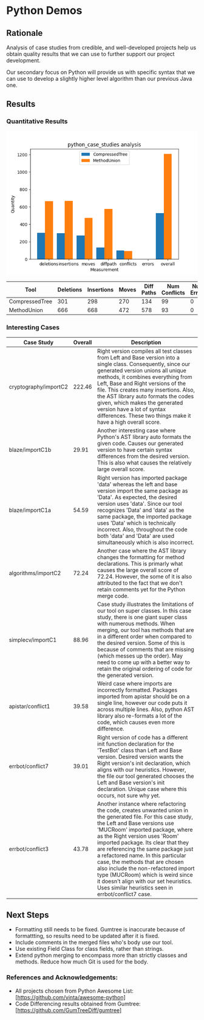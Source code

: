 # Python Demos

## Rationale

Analysis of case studies from credible, and well-developed projects help us obtain quality results that we can use to further support our project development.

Our secondary focus on Python will provide us with specific syntax that we can use to develop a slightly higher level algorithm than our previous Java one. 

## Results

### Quantitative Results

![CompressedTree vs MethodUnion](images/Comparison.png)

Tool | Deletions | Insertions | Moves | Diff Paths | Num Conflicts | Num Errors | Overall |
--- | --- | --- | --- |--- |--- |--- |--- |
CompressedTree | 301 | 298 | 270 | 134 | 99 | 0 | 529.21 |
MethodUnion | 666 | 668 | 472 | 578 | 93 | 0 | 1206.3 |

### Interesting Cases

Case Study | Overall | Description |
--- | --- | --- |
cryptography/importC2 | 222.46 | Right version compiles all test classes from Left and Base version into a single class. Consequently, since our generated version unions all unique methods, it combines everything from Left, Base and Right versions of the file. This creates many insertions. Also, the AST library auto formats the codes given, which makes the generated version have a lot of syntax differences. These two things make it have a high overall score. |
blaze/importC1b | 29.91 | Another interesting case where Python's AST library auto formats the given code. Causes our generated version to have certain syntax differences from the desired version. This is also what causes the relatively large overall score.  |
blaze/importC1a | 54.59 | Right version has imported package 'data' whereas the left and base version import the same package as 'Data'. As expected, the desired version uses 'data'. Since our tool recognizes 'Data' and 'data' as the same package, the imported package uses 'Data' which is technically incorrect. Also, throughout the code both 'data' and 'Data' are used simultaneously which is also incorrect. |
algorithms/importC2 | 72.24 | Another case where the AST library changes the formatting for method declarations. This is primarly what causes the large overall score of 72.24. However, the some of it is also attributed to the fact that we don't retain comments yet for the Python merge code. |
simplecv/importC1 | 88.96 | Case study illustrates the limitations of our tool on super classes. In this case study, there is one giant super class with numerous methods. When merging, our tool has methods that are in a different order when compared to the desired version. Some of this is because of comments that are missing (which messes up the order). May need to come up with a better way to retain the original ordering of code for the generated version. |
apistar/conflict1 | 39.58 | Weird case where imports are incorrectly formatted. Packages imported from apistar should be on a single line, however our code puts it across multiple lines. Also, python AST library also re-formats a lot of the code, which causes even more difference.  |
errbot/conflict7 | 39.01 | Right version of code has a different init function declaration for the 'TestBot' class than Left and Base version. Desired version wants the Right version's init declaration, which aligns with our heuristics. However, the file our tool generated chooses the Left and Base version's init declaration. Unique case where this occurs, not sure why yet. |
errbot/conflict3 | 43.78 | Another instance where refactoring the code, creates unwanted union in the generated file. For this case study, the Left and Base versions use 'MUCRoom' imported package, where as the Right version uses 'Room' imported package. Its clear that they are referencing the same package just a refactored name. In this particular case, the methods that are chosen also include the non-refactored import type (MUCRoom) which is weird since it doesn't align with our set heuristics. Uses similar heuristics seen in errbot/conflict7 case.  |


## Next Steps

* Formatting still needs to be fixed. Gumtree is inaccurate because of formattting, so results need to be updated after it is fixed. 
* Include comments in the merged files who's body use our tool.
* Use existing Field Class for class fields, rather than strings.
* Extend python merging to encompass more than strictly classes and methods. Reduce how much Git is used for the body.

### References and Acknowledgements:

* All projects chosen from Python Awesome List: [https://github.com/vinta/awesome-python]
* Code Differencing results obtained from Gumtree: [https://github.com/GumTreeDiff/gumtree]

